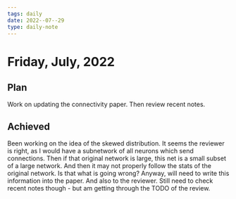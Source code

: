 ```yaml
---
tags: daily
date: 2022--07--29
type: daily-note
---
```


# Friday, July, 2022

## Plan

Work on updating the connectivity paper. Then review recent notes.

## Achieved

Been working on the idea of the skewed distribution.
It seems the reviewer is right, as I would have a subnetwork of all neurons which send connections.
Then if that original network is large, this net is a small subset of a large network.
And then it may not properly follow the stats of the original network.
Is that what is going wrong?
Anyway, will need to write this information into the paper.
And also to the reviewer.
Still need to check recent notes though - but am getting through the TODO of the review.